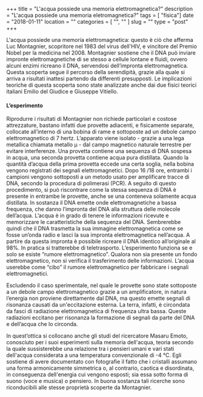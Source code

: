 +++
title = "L'acqua possiede una memoria elettromagnetica?"
description = "L'acqua possiede una memoria eletromagnetica?"
tags = [ "fisica"]
date = "2018-01-11"
location = ""
categories = [
  "",
  ""
]
slug = ""
type = "post"
+++

L'acqua possiede una memoria elettromagnetica: questo è ciò che afferma Luc Montagnier, scopritore nel 1983 del virus dell'HIV, e vincitore del Premio Nobel per la medicina nel 2008.  Montagnier sostiene che il DNA può inviare impronte elettromagnetiche di se stesso a cellule lontane e fluidi, ovvero alcuni enzimi ricreano il DNA, servendosi dell’impronta elettromagnetica. Questa scoperta segue il percorso della serendipità, grazie alla quale si arriva a risultati inattesi partendo da differenti presupposti. Le implicazioni teoriche di questa scoperta sono state analizzate anche dai due fisici teorici italiani Emilio del Giudice e Giuseppe Vitiello.  

#### L’esperimento
Riprodurre i risultati di Montagnier non richiede particolari e costose attrezzature, bastano infatti due provette adiacenti, e fisicamente separate, collocate all’interno di una bobina di rame e sottoposte ad un debole campo elettromagnetico di 7 hertz. L’apparato viene isolato - grazie a una lega metallica chiamata metallo μ - dal campo magnetico naturale terrestre per evitare interferenze. Una provetta contiene una sequenza di DNA sospesa in acqua, una seconda provetta contiene acqua pura distillata. Quando la quantità d’acqua della prima provetta eccede una certa soglia, nella bobina vengono registrati dei segnali elettromagnetici. Dopo 16 /18 ore, entrambi i campioni vengono sottoposti a un metodo usato per amplificare tracce di DNA, secondo la procedura di polimerasi (PCR). A seguito di questo procedimento, si può riscontrare come la stessa sequenza di DNA è presente in entrambe le provette, anche se una conteneva solamente acqua distillata. In sostanza il DNA emette onde elettromagnetiche a bassa frequenza, che danno l’impronta del DNA alla struttura delle molecole dell’acqua. L’acqua è in grado di tenere le informazioni ricevute e memorizzare le caratteristiche della sequenza del DNA. Sembrerebbe quindi che il DNA trasmetta la sua immagine elettromagnetica come se fosse un’onda radio e lasci la sua impronta elettromagnetica nell’acqua. A partire da questa impronta è possibile ricreare il DNA identico all’originale al 98%. In pratica si tratterebbe di teletrasporto. 
L’esperimento funziona se e solo se esiste “rumore elettromagnetico”.  Qualora non sia presente un fondo elettromagnetico, non si verifica il trasferimento delle informazioni. L’acqua userebbe come “cibo” il rumore elettromagnetico per fabbricare i segnali elettromagnetici.


Escludendo il caso sperimentale, nel quale le provette sono state sottoposte a un debole campo elettromagnetico grazie a un amplificatore, in natura l’energia non proviene direttamente dal DNA, ma questo emette segnali di risonanza causati da un'eccitazione esterna. La terra, infatti,  è circondata da fasci di radiazione elettromagnetica di frequenza ultra bassa. Queste radiazioni eccitano per risonanza la formazione di segnali da parte del DNA e dell’acqua che lo circonda.

In quest’ottica si collocano anche gli studi del ricercatore Masaru Emoto, conosciuto per i suoi esperimenti sulla memoria dell'acqua, teoria secondo la quale sussisterebbe una relazione tra i pensieri umani e vari stati dell'acqua considerata a una temperatura convenzionale di -4 °C. Egli sostiene di avere documentato con fotografie il fatto che i cristalli assumano una forma armonicamente simmetrica o, al contrario, caotica e disordinata, in conseguenza dell'energia cui vengono esposti; sia essa sotto forma di suono (voce e musica) o pensiero. In buona sostanza tali ricerche sono riconducibili alle stesse proprietà scoperte da Montagnier. 
